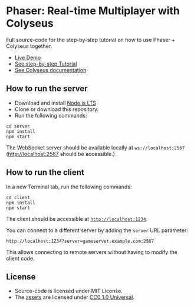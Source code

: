 # Phaser: Real-time Multiplayer with Colyseus

Full source-code for the step-by-step tutorial on how to use Phaser + Colyseus together.

- [Live Demo](https://colyseus-phaser-tutorial.glitch.me/)
- [See step-by-step Tutorial](https://colyseus.io/learn/phaser/)
- [See Colyseus documentation](https://docs.colyseus.io/)

## How to run the **server**

- Download and install [Node.js LTS](https://nodejs.org/en/download/)
- Clone or download this repository.
- Run the following commands:

```
cd server
npm install
npm start
```

The WebSocket server should be available locally at `ws://localhost:2567` ([http://localhost:2567](http://localhost:2567) should be accessible.)

## How to run the **client**

In a new Terminal tab, run the following commands:

```
cd client
npm install
npm start
```

The client should be accessible at [`http://localhost:1234`](`http://localhost:1234`).

You can connect to a different server by adding the `server` URL parameter:
```
http://localhost:1234?server=gameserver.example.com:2567
```
This allows connecting to remote servers without having to modify the client code.

## License

- Source-code is licensed under MIT License.
- The [assets](https://www.kenney.nl/assets/pixel-shmup) are licensed under [CC0 1.0 Universal](https://creativecommons.org/publicdomain/zero/1.0/). 
